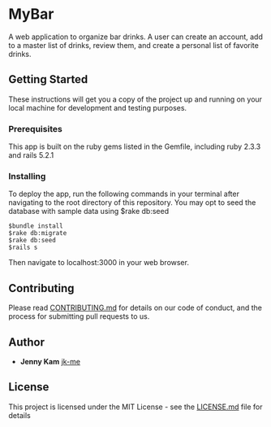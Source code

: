 # MyBar

A web application to organize bar drinks. A user can create an account, add to a master list of drinks, review them, and create a personal list of favorite drinks.

## Getting Started

These instructions will get you a copy of the project up and running on your local machine for development and testing purposes.

### Prerequisites

This app is built on the ruby gems listed in the Gemfile, including ruby 2.3.3 and rails 5.2.1

### Installing

To deploy the app, run the following commands in your terminal after navigating to the root directory of this repository. You may opt to seed the database with sample data using $rake db:seed

```
$bundle install
$rake db:migrate
$rake db:seed
$rails s
```

Then navigate to localhost:3000 in your web browser.

## Contributing

Please read [CONTRIBUTING.md](https://gist.github.com/PurpleBooth/b24679402957c63ec426) for details on our code of conduct, and the process for submitting pull requests to us.

## Author

* **Jenny Kam**
 [jk-me](https://github.com/jk-me)

## License

This project is licensed under the MIT License - see the [LICENSE.md](LICENSE.md) file for details
